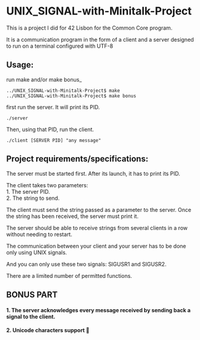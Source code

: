 # UNIX_SIGNAL-with-Minitalk-Project  

This is a project I did for 42 Lisbon for the Common Core program.

It is a communication program in the form of a client and a server designed to run on a terminal configured with UTF-8

## Usage:
run make and/or make bonus_
```
../UNIX_SIGNAL-with-Minitalk-Project$ make 
../UNIX_SIGNAL-with-Minitalk-Project$ make bonus
```
first run the server. It will print its PID.
```
./server
```
Then, using that PID, run the client.
```
./client [SERVER PID] "any message"
```

## Project requirements/specifications:
The server must be started first. After its launch, it has to print its PID.

The client takes two parameters:  
	1. The server PID.  
	2. The string to send.  
 
The client must send the string passed as a parameter to the server.
Once the string has been received, the server must print it.

The server should be able to receive strings from several clients in a row without needing to restart.  

The communication between your client and your server has to be done only using UNIX signals.

And you can only use these two signals: SIGUSR1 and SIGUSR2.

There are a limited number of permitted functions.

## BONUS PART

#### 1. The server acknowledges every message received by sending back a signal to the client.
#### 2. Unicode characters support 👾